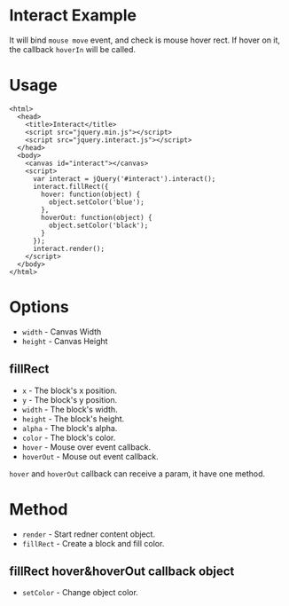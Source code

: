 # Interact Example

It will bind `mouse move` event, and check is mouse hover rect. If hover on it, the callback `hoverIn` will be called.

# Usage

```
<html>
  <head>
    <title>Interact</title>
    <script src="jquery.min.js"></script>
    <script src="jquery.interact.js"></script>
  </head>
  <body>
    <canvas id="interact"></canvas>
    <script>
      var interact = jQuery('#interact').interact();
      interact.fillRect({
        hover: function(object) {
          object.setColor('blue');
        },
        hoverOut: function(object) {
          object.setColor('black');
        }
      });
      interact.render();
    </script>
  </body>
</html>
```

# Options

* `width` - Canvas Width
* `height` - Canvas Height

## fillRect
* `x` - The block's x position.
* `y` - The block's y position.
* `width` - The block's width.
* `height` - The block's height.
* `alpha` - The block's alpha.
* `color` - The block's color.
* `hover` - Mouse over event callback.
* `hoverOut` - Mouse out event callback.

`hover` and `hoverOut` callback can receive a param, it have one method.

# Method

* `render` - Start redner content object.
* `fillRect` - Create a block and fill color.

## fillRect hover&hoverOut callback object

* `setColor` - Change object color.
